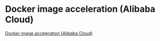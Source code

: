# Docker image acceleration (Alibaba Cloud)
[Docker image acceleration (Alibaba Cloud)](https://aiwithcloud.com/2022/09/15/docker_image_acceleration_alibaba_cloud/)